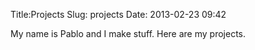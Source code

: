 Title:Projects
Slug: projects
Date: 2013-02-23 09:42

My name is Pablo and I make stuff. 
Here are my projects.
